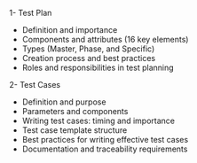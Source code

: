 

1- Test Plan
- Definition and importance
- Components and attributes (16 key elements)
- Types (Master, Phase, and Specific)
- Creation process and best practices
- Roles and responsibilities in test planning

2- Test Cases
- Definition and purpose
- Parameters and components
- Writing test cases: timing and importance
- Test case template structure
- Best practices for writing effective test cases
- Documentation and traceability requirements

